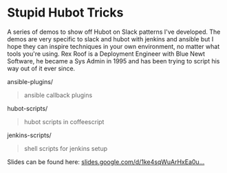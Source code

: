 # Stupid Hubot Tricks

A series of demos to show off Hubot on Slack patterns I've developed. 
The demos are very specific to slack and hubot with jenkins and ansible but I hope
they can inspire techniques in your own environment, no matter what tools you're
using.
Rex Roof is a Deployment Engineer with Blue Newt Software, he became a Sys Admin in
1995 and has been trying to script his way out of it ever since.


ansible-plugins/
> ansible callback plugins

hubot-scripts/
> hubot scripts in coffeescript

jenkins-scripts/
> shell scripts for jenkins setup


Slides can be found here:
[slides.google.com/d/1ke4sqWuArHxEa0u...](https://docs.google.com/presentation/d/1ke4sqWuArHxEa0u1DaT7YHnQBHBykM-Cgm-FdvrfuUo/edit?usp=sharing)
